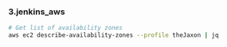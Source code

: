 ### 3.jenkins_aws

```bash
# Get list of availability zones
aws ec2 describe-availability-zones --profile theJaxon | jq
```